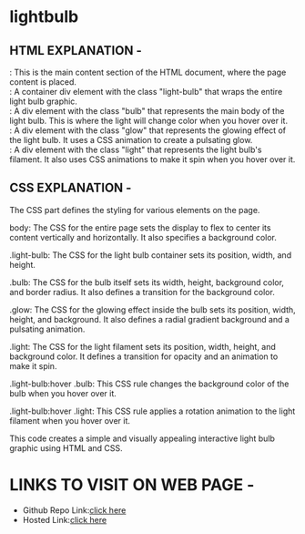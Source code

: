 # lightbulb


## HTML EXPLANATION - 
<body>: This is the main content section of the HTML document, where the page content is placed.

<div class="light-bulb">: A container div element with the class "light-bulb" that wraps the entire light bulb graphic.

<div class="bulb">: A div element with the class "bulb" that represents the main body of the light bulb. This is where the light will change color when you hover over it.

<div class="glow">: A div element with the class "glow" that represents the glowing effect of the light bulb. It uses a CSS animation to create a pulsating glow.

<div class="light">: A div element with the class "light" that represents the light bulb's filament. It also uses CSS animations to make it spin when you hover over it.

## CSS EXPLANATION - 
The CSS part defines the styling for various elements on the page.

body: The CSS for the entire page sets the display to flex to center its content vertically and horizontally. It also specifies a background color.

.light-bulb: The CSS for the light bulb container sets its position, width, and height.

.bulb: The CSS for the bulb itself sets its width, height, background color, and border radius. It also defines a transition for the background color.

.glow: The CSS for the glowing effect inside the bulb sets its position, width, height, and background. It also defines a radial gradient background and a pulsating animation.

.light: The CSS for the light filament sets its position, width, height, and background color. It defines a transition for opacity and an animation to make it spin.

.light-bulb:hover .bulb: This CSS rule changes the background color of the bulb when you hover over it.

.light-bulb:hover .light: This CSS rule applies a rotation animation to the light filament when you hover over it.

This code creates a simple and visually appealing interactive light bulb graphic using HTML and CSS.

# LINKS TO VISIT ON WEB PAGE -
- Github Repo Link:[click here](https://github.com/namishagurunani/lightbulb)
- Hosted Link:[click here](https://namishagurunani.github.io/lightbulb/)
